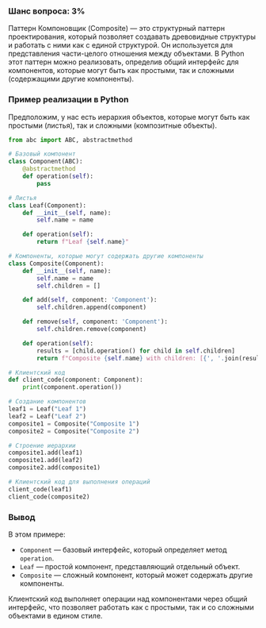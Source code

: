 ### Шанс вопроса: 3%

Паттерн Компоновщик (Composite) — это структурный паттерн проектирования, который позволяет создавать древовидные структуры и работать с ними как с единой структурой. Он используется для представления части-целого отношения между объектами. В Python этот паттерн можно реализовать, определив общий интерфейс для компонентов, которые могут быть как простыми, так и сложными (содержащими другие компоненты).

### Пример реализации в Python

Предположим, у нас есть иерархия объектов, которые могут быть как простыми (листья), так и сложными (композитные объекты).

```python
from abc import ABC, abstractmethod

# Базовый компонент
class Component(ABC):
    @abstractmethod
    def operation(self):
        pass

# Листья
class Leaf(Component):
    def __init__(self, name):
        self.name = name

    def operation(self):
        return f"Leaf {self.name}"

# Компоненты, которые могут содержать другие компоненты
class Composite(Component):
    def __init__(self, name):
        self.name = name
        self.children = []

    def add(self, component: 'Component'):
        self.children.append(component)

    def remove(self, component: 'Component'):
        self.children.remove(component)

    def operation(self):
        results = [child.operation() for child in self.children]
        return f"Composite {self.name} with children: [{', '.join(results)}]"

# Клиентский код
def client_code(component: Component):
    print(component.operation())

# Создание компонентов
leaf1 = Leaf("Leaf 1")
leaf2 = Leaf("Leaf 2")
composite1 = Composite("Composite 1")
composite2 = Composite("Composite 2")

# Строение иерархии
composite1.add(leaf1)
composite1.add(leaf2)
composite2.add(composite1)

# Клиентский код для выполнения операций
client_code(leaf1)
client_code(composite2)
```

### Вывод
В этом примере:
- `Component` — базовый интерфейс, который определяет метод `operation`.
- `Leaf` — простой компонент, представляющий отдельный объект.
- `Composite` — сложный компонент, который может содержать другие компоненты.

Клиентский код выполняет операции над компонентами через общий интерфейс, что позволяет работать как с простыми, так и со сложными объектами в едином стиле.